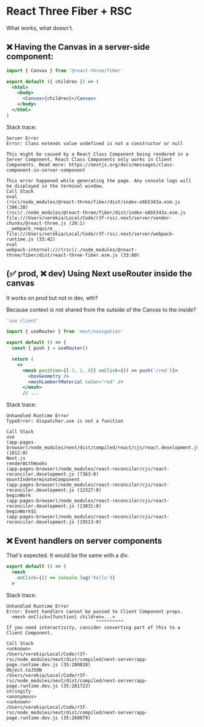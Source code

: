 # React Three Fiber + RSC

What works, what doesn't.

## ❌ Having the Canvas in a server-side component:

```jsx
import { Canvas } from '@react-three/fiber'

export default ({ children }) => (
  <html>
    <body>
      <Canvas>{children}</Canvas>
    </body>
  </html>
)
```

Stack trace:

```
Server Error
Error: Class extends value undefined is not a constructor or null

This might be caused by a React Class Component being rendered in a Server Component, React Class Components only works in Client Components. Read more: https://nextjs.org/docs/messages/class-component-in-server-component

This error happened while generating the page. Any console logs will be displayed in the terminal window.
Call Stack
eval
(rsc)/node_modules/@react-three/fiber/dist/index-e6b5343a.esm.js (396:28)
(rsc)/./node_modules/@react-three/fiber/dist/index-e6b5343a.esm.js
file:///Users/verekia/Local/Code/r3f-rsc/.next/server/vendor-chunks/@react-three.js (20:1)
__webpack_require__
file:///Users/verekia/Local/Code/r3f-rsc/.next/server/webpack-runtime.js (33:42)
eval
webpack-internal:///(rsc)/./node_modules/@react-three/fiber/dist/react-three-fiber.esm.js (33:80)
```

## (✅ prod, ❌ dev) Using Next useRouter inside the canvas

It works on prod but not in dev, wth?

Because context is not shared from the outside of the Canvas to the inside?

```jsx
'use client'

import { useRouter } from 'next/navigation'

export default () => {
  const { push } = useRouter()

  return (
    <>
      <mesh position={[-2, 2, 0]} onClick={() => push('/red')}>
        <boxGeometry />
        <meshLambertMaterial color="red" />
      </mesh>
      // ...
```

Stack trace:

```
Unhandled Runtime Error
TypeError: dispatcher.use is not a function

Call Stack
use
(app-pages-browser)/node_modules/next/dist/compiled/react/cjs/react.development.js (1812:0)
Next.js
renderWithHooks
(app-pages-browser)/node_modules/react-reconciler/cjs/react-reconciler.development.js (7363:0)
mountIndeterminateComponent
(app-pages-browser)/node_modules/react-reconciler/cjs/react-reconciler.development.js (12327:0)
beginWork
(app-pages-browser)/node_modules/react-reconciler/cjs/react-reconciler.development.js (13831:0)
beginWork$1
(app-pages-browser)/node_modules/react-reconciler/cjs/react-reconciler.development.js (19513:0)
```

## ❌ Event handlers on server components

That's expected. It would be the same with a div.

```jsx
export default () => (
  <mesh
    onClick={() => console.log('hello')}
  >
```

Stack trace:

```
Unhandled Runtime Error
Error: Event handlers cannot be passed to Client Component props.
  <mesh onClick={function} children=...>
                                 ^^^^^^^^^^
If you need interactivity, consider converting part of this to a Client Component.

Call Stack
<unknown>
/Users/verekia/Local/Code/r3f-rsc/node_modules/next/dist/compiled/next-server/app-page.runtime.dev.js (35:280828)
Object.toJSON
/Users/verekia/Local/Code/r3f-rsc/node_modules/next/dist/compiled/next-server/app-page.runtime.dev.js (35:281723)
stringify
<anonymous>
<unknown>
/Users/verekia/Local/Code/r3f-rsc/node_modules/next/dist/compiled/next-server/app-page.runtime.dev.js (35:268079)
```
